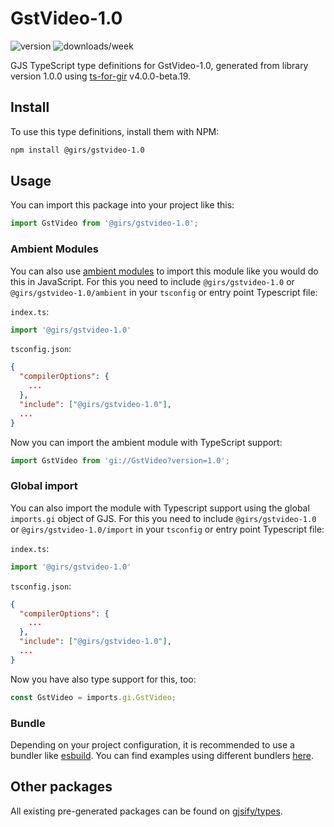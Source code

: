 
# GstVideo-1.0

![version](https://img.shields.io/npm/v/@girs/gstvideo-1.0)
![downloads/week](https://img.shields.io/npm/dw/@girs/gstvideo-1.0)


GJS TypeScript type definitions for GstVideo-1.0, generated from library version 1.0.0 using [ts-for-gir](https://github.com/gjsify/ts-for-gir) v4.0.0-beta.19.


## Install

To use this type definitions, install them with NPM:
```bash
npm install @girs/gstvideo-1.0
```

## Usage

You can import this package into your project like this:
```ts
import GstVideo from '@girs/gstvideo-1.0';
```

### Ambient Modules

You can also use [ambient modules](https://github.com/gjsify/ts-for-gir/tree/main/packages/cli#ambient-modules) to import this module like you would do this in JavaScript.
For this you need to include `@girs/gstvideo-1.0` or `@girs/gstvideo-1.0/ambient` in your `tsconfig` or entry point Typescript file:

`index.ts`:
```ts
import '@girs/gstvideo-1.0'
```

`tsconfig.json`:
```json
{
  "compilerOptions": {
    ...
  },
  "include": ["@girs/gstvideo-1.0"],
  ...
}
```

Now you can import the ambient module with TypeScript support: 

```ts
import GstVideo from 'gi://GstVideo?version=1.0';
```

### Global import

You can also import the module with Typescript support using the global `imports.gi` object of GJS.
For this you need to include `@girs/gstvideo-1.0` or `@girs/gstvideo-1.0/import` in your `tsconfig` or entry point Typescript file:

`index.ts`:
```ts
import '@girs/gstvideo-1.0'
```

`tsconfig.json`:
```json
{
  "compilerOptions": {
    ...
  },
  "include": ["@girs/gstvideo-1.0"],
  ...
}
```

Now you have also type support for this, too:

```ts
const GstVideo = imports.gi.GstVideo;
```

### Bundle

Depending on your project configuration, it is recommended to use a bundler like [esbuild](https://esbuild.github.io/). You can find examples using different bundlers [here](https://github.com/gjsify/ts-for-gir/tree/main/examples).

## Other packages

All existing pre-generated packages can be found on [gjsify/types](https://github.com/gjsify/types).

